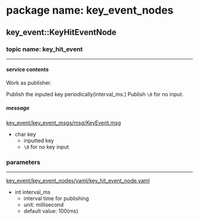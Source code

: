 # package name: key_event_nodes
## key_event::KeyHitEventNode
### topic name: key_hit_event
---
#### service contents
Work as publisher.

Publish the inputed key periodically(interval_ms.) Publish `\0` for no input.

##### message
[key_event/key_event_msgs/msg/KeyEvent.msg](../key_event_msgs/msg/KeyEvent.msg)

* char key
    * inputted key
    * `\0` for no key input

### parameters
---
[key_event/key_event_nodes/yaml/key_hit_event_node.yaml](../key_event_nodes/yaml/key_hit_event_node.yaml)

* int interval_ms
    * interval time for publishing
    * unit: millisecond
    * default value: 100(ms)
